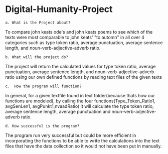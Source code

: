 # Digital-Humanity-Project

	a. What is the Project about?

To compare john keats ode's and john keats poems to see which of the texts were most comparable to john keats' "to automn" in all over 4 categories such as type token ratio, average punctuation, average sentence length, and noun-verb-adjective-adverb ratio.
		


	

	b. What will the project do?
The  project will return the calculated values for type token ratio, average punctuation, average sentence length, and noun-verb-adjective-adverb ratio using our own defined functions by reading text files of the given texts


	c.  How the program will function?
		
In general, for a given textfile found in text folder(because thats how our functions are modeled), by calling the four functions(Type_Token_Ratio1, avgSenLen1, avgPunkt1,nvaadRatio) it will calculate the type token ratio, average sentence length, average punctuation and noun-verb-adjective-adverb ratio.


	

	
	d. How successful is the program?

The program run very successful but could be more efficient in incorporating the functions to be able to write the calculations into the text files that have the data collection so it would not have been put in manually.


